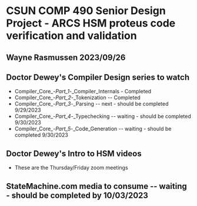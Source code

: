 # CSUN COMP 490 Senior Design Project - ARCS HSM proteus code verification and validation

## Wayne Rasmussen   2023/09/26 ##

## Doctor Dewey's Compiler Design series to watch ##
  - Compiler_Core_-_Part_1_-_Compiler_Internals  - Completed
  - Compiler_Core_-_Part_2_-_Tokenization  -- Completed
  - Compiler_Core_-_Part_3_-_Parsing  --  next - should be completed 9/29/2023
  - Compiler_Core_-_Part_4_-_Typechecking  -- waiting - should be completed 9/30/2023
  - Compiler_Core_-_Part_5_-_Code_Generation  -- waiting - should be completed 9/30/2023

## Doctor Dewey's Intro to HSM videos ##
  - These are the Thursday/Friday zoom meetings

## StateMachine.com media to consume -- waiting - should be completed by 10/03/2023 ##
